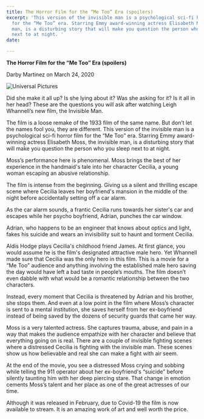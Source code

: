 ```yaml
---
title: The Horror Film for the “Me Too” Era (spoilers)
excerpt: 'This version of the invisible man is a psychological sci-fi horror film
  for the “Me Too” era. Starring Emmy award-winning actress Elisabeth Moss, the invisible
  man, is a disturbing story that will make you question the person who you sleep
  next to at night. '
date: 

---
```

**The Horror Film for the “Me Too” Era (spoilers)**

Darby Martinez on March 24, 2020

![](/upload/invisible-man-moss.jpg "Universal Pictures")

Did she make it all up? Is she lying about it? Was she asking for it? Is it all in her head? These are the questions you will ask after watching Leigh Whannell’s new film, the Invisible Man. 

The film is a loose remake of the 1933 film of the same name. But don’t let the names fool you, they are different. This version of the invisible man is a psychological sci-fi horror film for the “Me Too” era. Starring Emmy award-winning actress Elisabeth Moss, the invisible man, is a disturbing story that will make you question the person who you sleep next to at night. 

Moss’s performance here is phenomenal. Moss brings the best of her experience in the handmaid's tale into her character Cecilia, a young woman escaping an abusive relationship.

The film is intense from the beginning. Giving us a silent and thrilling escape scene where Cecilia leaves her boyfriend's mansion in the middle of the night before accidentally setting off a car alarm.

As the car alarm sounds, a frantic Cecilia runs towards her sister's car and escapes while her psycho boyfriend, Adrian, punches the car window.

Adrian, who happens to be an engineer that knows about optics and light, fakes his suicide and wears an invisibility suit to haunt and torment Cecilia.

Aldis Hodge plays Cecilia's childhood friend James. At first glance, you would assume he is the film's designated attractive male hero. Yet Whannell made sure that Cecilia was the only hero in this film. This is a movie for a “Me Too” audience and anything involving the established male hero saving the day would have left a bad taste in people’s mouths. The film doesn’t even dabble with what would be a romantic relationship between the two characters. 

Instead, every moment that Cecilia is threatened by Adrian and his brother, she stops them. And even at a low point in the film where Moss’s character is sent to a mental institution, she saves herself from her ex-boyfriend instead of being saved by the dozens of security guards that came her way.

Moss is a very talented actress. She captures trauma, abuse, and pain in a way that makes the audience empathize with her character and believe that everything going on is real. There are a couple of invisible fighting scenes where a distressed Cecilia is fighting with the invisible man. These scenes show us how believable and real she can make a fight with air seem.

At the end of the movie, you see a distressed Moss crying and sobbing while telling the 911 operator about her ex-boyfriend's “suicide” before silently taunting him with her deep piercing stare. That change in emotion cements Moss’s talent and her place as one of the great actresses of our time. 

Although it was released in February, due to Covid-19 the film is now available to stream. It is an amazing work of art and well worth the price.